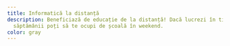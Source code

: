 ```yaml
---
title: Informatică la distanță
description: Beneficiază de educație de la distanță! Dacă lucrezi în timpul
  săptămânii poți să te ocupi de școală în weekend.
color: gray
---
```

